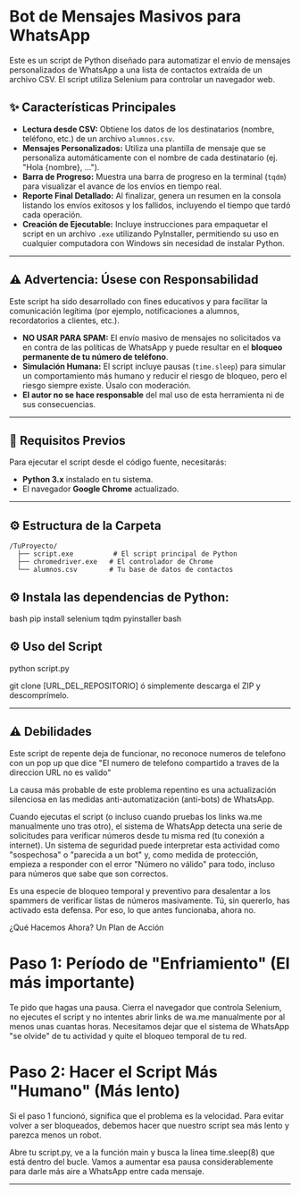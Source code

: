 # Bot de Mensajes Masivos para WhatsApp

Este es un script de Python diseñado para automatizar el envío de mensajes personalizados de WhatsApp a una lista de contactos extraída de un archivo CSV. El script utiliza Selenium para controlar un navegador web.

## ✨ Características Principales

* **Lectura desde CSV:** Obtiene los datos de los destinatarios (nombre, teléfono, etc.) de un archivo `alumnos.csv`.
* **Mensajes Personalizados:** Utiliza una plantilla de mensaje que se personaliza automáticamente con el nombre de cada destinatario (ej. "Hola {nombre}, ...").
* **Barra de Progreso:** Muestra una barra de progreso en la terminal (`tqdm`) para visualizar el avance de los envíos en tiempo real.
* **Reporte Final Detallado:** Al finalizar, genera un resumen en la consola listando los envíos exitosos y los fallidos, incluyendo el tiempo que tardó cada operación.
* **Creación de Ejecutable:** Incluye instrucciones para empaquetar el script en un archivo `.exe` utilizando PyInstaller, permitiendo su uso en cualquier computadora con Windows sin necesidad de instalar Python.

---

## ⚠️ Advertencia: Úsese con Responsabilidad

Este script ha sido desarrollado con fines educativos y para facilitar la comunicación legítima (por ejemplo, notificaciones a alumnos, recordatorios a clientes, etc.).

* **NO USAR PARA SPAM:** El envío masivo de mensajes no solicitados va en contra de las políticas de WhatsApp y puede resultar en el **bloqueo permanente de tu número de teléfono**.
* **Simulación Humana:** El script incluye pausas (`time.sleep`) para simular un comportamiento más humano y reducir el riesgo de bloqueo, pero el riesgo siempre existe. Úsalo con moderación.
* **El autor no se hace responsable** del mal uso de esta herramienta ni de sus consecuencias.

---

## 🔧 Requisitos Previos

Para ejecutar el script desde el código fuente, necesitarás:

* **Python 3.x** instalado en tu sistema.
* El navegador **Google Chrome** actualizado.

---

## ⚙️ Estructura de la Carpeta
```
/TuProyecto/
  ├── script.exe          # El script principal de Python
  ├── chromedriver.exe   # El controlador de Chrome
  └── alumnos.csv        # Tu base de datos de contactos
```

## ⚙️ Instala las dependencias de Python:
bash
pip install selenium tqdm pyinstaller
bash

## ⚙️ Uso del Script
python script.py

git clone [URL_DEL_REPOSITORIO]
ó simplemente descarga el ZIP y descomprímelo.

---

## ⚠️ Debilidades

Este script de repente deja de funcionar, no reconoce numeros de telefono con un pop up que dice "El numero de telefono compartido a traves de la direccion URL no es valido"

La causa más probable de este problema repentino es una actualización silenciosa en las medidas anti-automatización (anti-bots) de WhatsApp.

Cuando ejecutas el script (o incluso cuando pruebas los links wa.me manualmente uno tras otro), el sistema de WhatsApp detecta una serie de solicitudes para verificar números desde tu misma red (tu conexión a internet). Un sistema de seguridad puede interpretar esta actividad como "sospechosa" o "parecida a un bot" y, como medida de protección, empieza a responder con el error "Número no válido" para todo, incluso para números que sabe que son correctos.

Es una especie de bloqueo temporal y preventivo para desalentar a los spammers de verificar listas de números masivamente. Tú, sin quererlo, has activado esta defensa. Por eso, lo que antes funcionaba, ahora no.

¿Qué Hacemos Ahora? Un Plan de Acción

# Paso 1: Período de "Enfriamiento" (El más importante)

Te pido que hagas una pausa. Cierra el navegador que controla Selenium, no ejecutes el script y no intentes abrir links de wa.me manualmente por al menos unas cuantas horas. Necesitamos dejar que el sistema de WhatsApp "se olvide" de tu actividad y quite el bloqueo temporal de tu red.

# Paso 2: Hacer el Script Más "Humano" (Más lento)

Si el paso 1 funcionó, significa que el problema es la velocidad. Para evitar volver a ser bloqueados, debemos hacer que nuestro script sea más lento y parezca menos un robot.

Abre tu script.py, ve a la función main y busca la línea time.sleep(8) que está dentro del bucle. Vamos a aumentar esa pausa considerablemente para darle más aire a WhatsApp entre cada mensaje.

---


